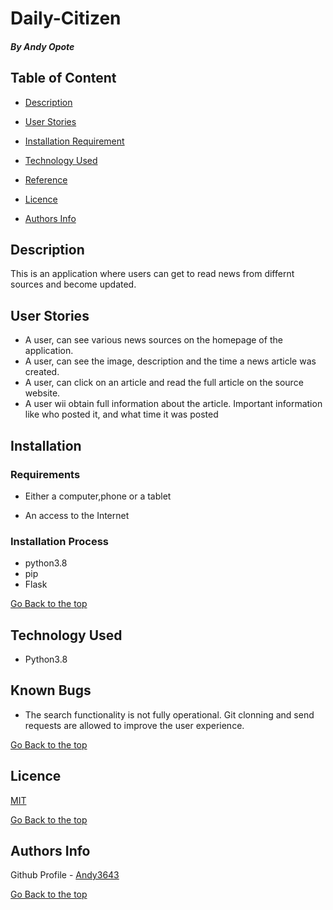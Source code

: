 # Daily-Citizen


##### By Andy Opote
## Table of Content

+ [Description](#description)
+ [User Stories](#user-stories)

+ [Installation Requirement](#Installation)
+ [Technology Used](#technology-used)
+ [Reference](#reference)
+ [Licence](#licence)
+ [Authors Info](#author-Info)

## Description
<p>This is an application where users can get to read news from differnt sources and become updated.</p>



## User Stories
* A user, can see various news sources on the homepage of the application.
* A user, can  see the image, description and the time a news article was created.
* A user, can  click on an article and read the full article on the source website.
* A user wii obtain full information about the article. Important information like who posted it, and what time it was posted
## Installation

### Requirements

* Either a computer,phone or a tablet

* An access to the Internet

### Installation Process
* python3.8
* pip
* Flask


[Go Back to the top](#description)
## Technology Used
* Python3.8

## Known Bugs
* The search functionality is not fully operational. Git clonning and send requests are allowed to improve the user experience.

[Go Back to the top](#description)

## Licence

[MIT](LICENSE)


[Go Back to the top](#description)

## Authors Info

Github Profile - [Andy3643](https://github.com/Andy3643)

[Go Back to the top](#Daily-Citizen)

